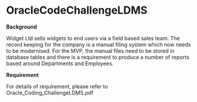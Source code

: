 # OracleCodeChallengeLDMS

**Background**

Widget Ltd sells widgets to end users via a field based sales team. The record
keeping for the company is a manual filing system which now needs to be
modernised. For the MVP, the manual files need to be stored in database tables and
there is a requirement to produce a number of reports based around Departments
and Employees.

**Requirement**

For details of requirement, please refer to Oracle_Coding_ChallengeLDMS.pdf

